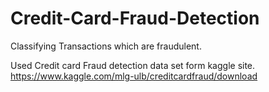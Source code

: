 # Credit-Card-Fraud-Detection
Classifying Transactions which are fraudulent.

Used Credit card Fraud detection data set form kaggle site.  https://www.kaggle.com/mlg-ulb/creditcardfraud/download
